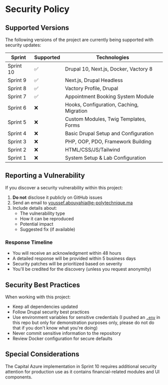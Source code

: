 # Security Policy

## Supported Versions

The following versions of the project are currently being supported with security updates:

| Sprint    | Supported          | Technologies                             |
| --------- | ------------------ | ---------------------------------------- |
| Sprint 10 | :white_check_mark: | Drupal 10, Next.js, Docker, Vactory 8    |
| Sprint 9  | :white_check_mark: | Next.js, Drupal Headless                 |
| Sprint 8  | :white_check_mark: | Vactory Profile, Drupal                  |
| Sprint 7  | :white_check_mark: | Appointment Booking System Module        |
| Sprint 6  | :x:                | Hooks, Configuration, Caching, Migration |
| Sprint 5  | :x:                | Custom Modules, Twig Templates, Forms    |
| Sprint 4  | :x:                | Basic Drupal Setup and Configuration     |
| Sprint 3  | :x:                | PHP, OOP, PDO, Framework Building        |
| Sprint 2  | :x:                | HTML/CSS/JS/Tailwind                     |
| Sprint 1  | :x:                | System Setup & Lab Configuration         |

## Reporting a Vulnerability

If you discover a security vulnerability within this project:

1. **Do not** disclose it publicly on GitHub issues
2. Send an email to [youssef.abouyahia@e-polytechnique.ma](mailto:youssef.abouyahia@e-polytechnique.ma)
3. Include details about:
   - The vulnerability type
   - How it can be reproduced
   - Potential impact
   - Suggested fix (if available)

### Response Timeline

- You will receive an acknowledgment within 48 hours
- A detailed response will be provided within 5 business days
- Security patches will be prioritized based on severity
- You'll be credited for the discovery (unless you request anonymity)

## Security Best Practices

When working with this project:

- Keep all dependencies updated
- Follow Drupal security best practices
- Use environment variables for sensitive credentials (I pushed an [`.env`](./Devops/Acaps/.env) in this repo but only for demonstration purposes only, please do not do that if you don't know what you're doing)
- Never commit sensitive information to the repository
- Review Docker configuration for secure defaults

## Special Considerations

The Capital Azure implementation in Sprint 10 requires additional security attention for production use as it contains financial-related modules and UI components.
